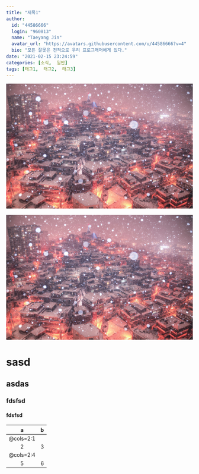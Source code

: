 ```yaml
---
title: "제목1"
author:
  id: "44586666"
  login: "960813"
  name: "Taeyang Jin"
  avatar_url: "https://avatars.githubusercontent.com/u/44586666?v=4"
  bio: "모든 잘못은 전적으로 우리 프로그래머에게 있다."
date: "2021-02-15 23:24:59"
categories: [소식,  일반]
tags: [태그1,  태그2,  태그3]
---
```

![2021-02-15-m5mOF.jpeg](/assets/img/posts/2021-02-15/2021-02-15-m5mOF.jpeg)

![2021-02-15-Q6N7t.jpeg](/assets/img/posts/2021-02-15/2021-02-15-Q6N7t.jpeg)

# sasd

## asdas

### fdsfsd

#### fdsfsd

| a | b |
| :---: | :---: |
| @cols=2:1 |
| 2 | 3 |
| @cols=2:4 |
| 5 | 6 |